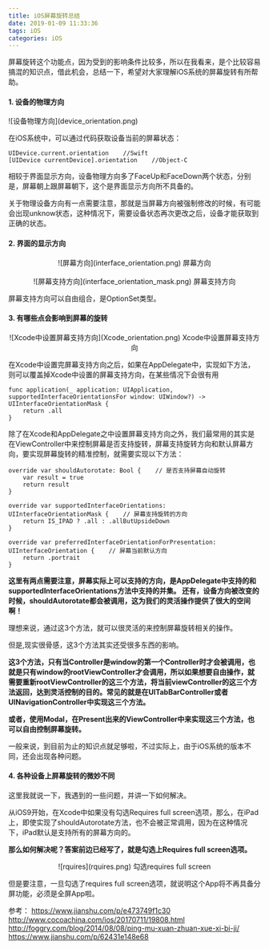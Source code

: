 ```yaml
---
title: iOS屏幕旋转总结
date: 2019-01-09 11:33:36
tags: iOS
categories: iOS
---
```


屏幕旋转这个功能点，因为受到的影响条件比较多，所以在我看来，是个比较容易搞混的知识点，借此机会，总结一下，希望对大家理解iOS系统的屏幕旋转有所帮助。

<!-- more -->

<h4>1. 设备的物理方向</h4>
![设备物理方向](device_orientation.png)

在iOS系统中，可以通过代码获取设备当前的屏幕状态：

	UIDevice.current.orientation    //Swift
	[UIDevice currentDevice].orientation    //Object-C

相较于界面显示方向，设备物理方向多了FaceUp和FaceDown两个状态，分别是，屏幕朝上跟屏幕朝下，这个是界面显示方向所不具备的。

关于物理设备方向有一点需要注意，那就是当屏幕方向被强制修改的时候，有可能会出现unknow状态，这种情况下，需要设备状态再次更改之后，设备才能获取到正确的状态。


<h4>2. 界面的显示方向</h4>
<center>![屏幕方向](interface_orientation.png)
屏幕方向</center>
</br>
<center>![屏幕支持方向](interface_orientation_mask.png)
屏幕支持方向</center>

屏幕支持方向可以自由组合，是OptionSet类型。

<h4>3. 有哪些点会影响到屏幕的旋转</h4>
<center>![Xcode中设置屏幕支持方向](Xcode_orientation.png)
Xcode中设置屏幕支持方向</center>

在Xcode中设置完屏幕支持方向之后，如果在AppDelegate中，实现如下方法，则可以覆盖掉Xcode中设置的屏幕支持方向，在某些情况下会很有用
	
	func application(_ application: UIApplication, supportedInterfaceOrientationsFor window: UIWindow?) -> UIInterfaceOrientationMask {
        return .all
    }

除了在Xcode和AppDelegate之中设置屏幕支持方向之外，我们最常用的其实是在ViewController中来控制屏幕是否支持旋转，屏幕支持旋转方向和默认屏幕方向，要实现屏幕旋转的精准控制，就需要实现以下方法：

	override var shouldAutorotate: Bool {    // 是否支持屏幕自动旋转
        var result = true
        return result
    }

    override var supportedInterfaceOrientations: UIInterfaceOrientationMask {    // 屏幕支持旋转的方向
        return IS_IPAD ? .all : .allButUpsideDown
    }
    
    override var preferredInterfaceOrientationForPresentation: UIInterfaceOrientation {    // 屏幕当前默认方向
        return .portrait
    }

<strong>这里有两点需要注意，屏幕实际上可以支持的方向，是AppDelegate中支持的和supportedInterfaceOrientations方法中支持的并集。
还有，设备方向被改变的时候，shouldAutorotate都会被调用，这为我们的灵活操作提供了很大的空间啊！</strong>

理想来说，通过这3个方法，就可以很灵活的来控制屏幕旋转相关的操作。

但是,现实很骨感，这3个方法其实还受很多东西的影响。

<strong>这3个方法，只有当Controller是window的第一个Controller时才会被调用，也就是只有window的rootViewController才会调用，所以如果想要自由操作，就需要重新rootViewController的这三个方法，将当前viewController的这三个方法返回，达到灵活控制的目的。常见的就是在UITabBarController或者UINavigationController中实现这三个方法。

或者，使用Modal，在Present出来的ViewController中来实现这三个方法，也可以自由控制屏幕旋转。</strong>

一般来说，到目前为止的知识点就足够啦，不过实际上，由于iOS系统的版本不同，还会出现各种问题。

<h4>4. 各种设备上屏幕旋转的微妙不同</h4>
这里我就说一下，我遇到的一些问题，并讲一下如何解决。

从iOS9开始，在Xcode中如果没有勾选Requires full screen选项，那么，在iPad上，即使实现了shouldAutorotate方法，也不会被正常调用，因为在这种情况下，iPad默认是支持所有的屏幕方向的。

<strong>那么如何解决呢？答案前边已经写了，就是勾选上Requires full screen选项。</strong>
<center>![rquires](rquires.png)
勾选requires full screen</center>

但是要注意，一旦勾选了requires full screen选项，就说明这个App将不再具备分屏功能，必须是全屏App啦。


参考：
https://www.jianshu.com/p/e473749f1c30
http://www.cocoachina.com/ios/20170711/19808.html
http://foggry.com/blog/2014/08/08/ping-mu-xuan-zhuan-xue-xi-bi-ji/
https://www.jianshu.com/p/62431e148e68

